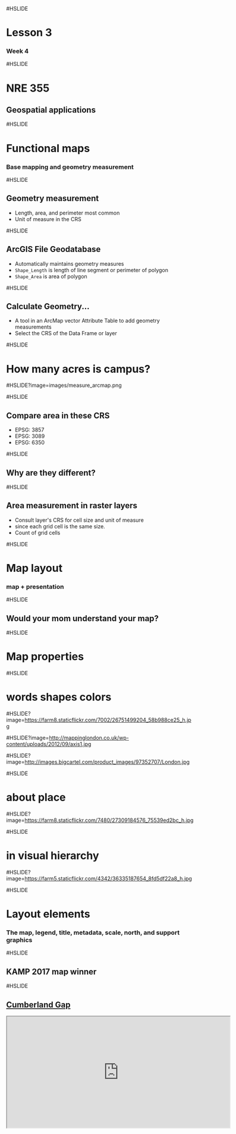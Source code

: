 #HSLIDE
# Lesson 3
### Week 4

#HSLIDE
# NRE 355
## Geospatial applications

#HSLIDE
# Functional maps
### Base mapping and geometry measurement

#HSLIDE
## Geometry measurement
* Length, area, and perimeter most common
* Unit of measure in the CRS

#HSLIDE
## ArcGIS File Geodatabase
* Automatically maintains geometry measures
* ```Shape_Length``` is length of line segment or perimeter of polygon
* ```Shape_Area``` is area of polygon


#HSLIDE
## Calculate Geometry...
* A tool in an ArcMap vector Attribute Table to add geometry measurements
* Select the CRS of the Data Frame or layer

#HSLIDE
# How many acres is campus?


#HSLIDE?image=images/measure_arcmap.png

#HSLIDE
## Compare area in these CRS
* EPSG: 3857
* EPSG: 3089
* EPSG: 6350

#HSLIDE
## Why are they different?



#HSLIDE
## Area measurement in raster layers
* Consult layer's CRS for cell size and unit of measure
* since each grid cell is the same size.
* Count of grid cells

#HSLIDE
# Map layout

### map + presentation


#HSLIDE
## Would your mom understand your map?

#HSLIDE
# Map properties

#HSLIDE
# words shapes colors



#HSLIDE?image=https://farm8.staticflickr.com/7002/26751499204_58b988ce25_h.jpg


#HSLIDE?image=http://mappinglondon.co.uk/wp-content/uploads/2012/09/axis1.jpg

#HSLIDE?image=http://images.bigcartel.com/product_images/97352707/London.jpg

#HSLIDE
# about place

#HSLIDE?image=https://farm8.staticflickr.com/7480/27309184576_75539ed2bc_h.jpg


#HSLIDE
# in visual hierarchy

#HSLIDE?image=https://farm5.staticflickr.com/4342/36335187654_8fd5df22a8_h.jpg


#HSLIDE
# Layout elements
### The map, legend, title, metadata, scale, north, and support graphics


#HSLIDE
## KAMP 2017 map winner


#HSLIDE
## <a href="https://outragegis.com/gap/map/" target="_blank">Cumberland Gap</a>

<iframe src="https://outragegis.com/gap/map/" height=300 width=600></iframe>
